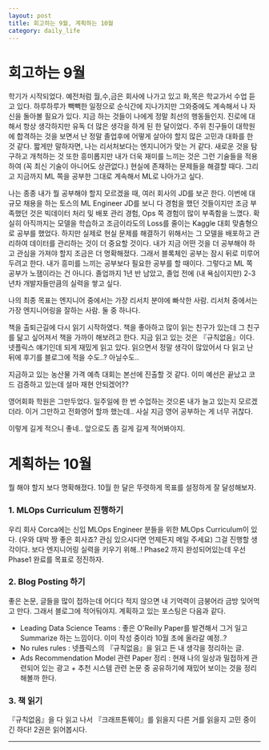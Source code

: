 ```yaml
---
layout: post
title: 회고하는 9월, 계획하는 10월
category: daily_life
---
```


# 회고하는 9월

학기가 시작되었다. 예전처럼 월,수,금은 회사에 나가고 있고 화,목은 학교가서 수업 듣고 있다. 하루하루가 빽빽한 일정으로 순식간에 지나가지만 그와중에도 계속해서 나 자신을 돌아볼 필요가 있다. 지금 하는 것들이 나에게 정말 최선의 행동들인지. 진로에 대해서 항상 생각하지만 유독 더 많은 생각을 하게 된 한 달이었다. 주위 친구들이 대학원에 합격하는 것을 보면서 난 정말 졸업후에 어떻게 살아야 할지 많은 고민과 대화를 한 것 같다. 짧게만 말하자면, 나는 리서처보다는 엔지니어가 맞는 거 같다. 새로운 것을 탐구하고 개척하는 것 또한 흥미롭지만 내가 더욱 재미를 느끼는 것은 그런 기술들을 적용하여 (꼭 최신 기술이 아니어도 상관없다.) 현실에 존재하는 문제들을 해결할 때다. 그리고 지금까지 ML 쪽을 공부한 그대로 계속해서 ML로 나아가고 싶다.

나는 종종 내가 뭘 공부해야 할지 모르겠을 때, 여러 회사의 JD를 보곤 한다. 이번에 대규모 채용을 하는 토스의 ML Engineer JD를 보니 다 경험을 했던 것들이지만 조금 부족했던 것은 빅데이터 처리 및 배포 관리 경험, Ops 쪽 경험이 많이 부족함을 느꼈다. 확실히 아직까지는 모델을 학습하고 조금이라도의 Loss를 줄이는 Kaggle 대회 맞춤형으로 공부를 했었다. 하지만 실제로 현실 문제를 해결하기 위해서는 그 모델을 배포하고 관리하여 데이터를 관리하는 것이 더 중요할 것이다. 내가 지금 어떤 것을 더 공부해야 하고 관심을 가져야 할지 조금은 더 명확해졌다. 그래서 블록체인 공부는 잠시 뒤로 미루어두려고 한다. 내가 흥미를 느끼는 공부보다 필요한 공부를 할 때이다. 그렇다고 ML 쪽 공부가 노잼이라는 건 아니다. 졸업까지 1년 반 남았고, 졸업 전에 (내 욕심이지만) 2-3년차 개발자들만큼의 실력을 쌓고 싶다.

나의 최종 목표는 엔지니어 중에서는 가장 리서치 분야에 빠삭한 사람. 리서처 중에서는 가장 엔지니어링을 잘하는 사람. 둘 중 하나다. 

책을 출퇴근길에 다시 읽기 시작하였다. 책을 좋아하고 많이 읽는 친구가 있는데 그 친구를 닮고 싶어져서 책을 가까이 해보려고 한다. 지금 읽고 있는 것은 『규칙없음』이다. 넷플릭스 얘기인데 되게 재밌게 읽고 있다. 읽으면서 정말 생각이 많았어서 다 읽고 난 뒤에 후기를 블로그에 적을 수도..? 아닐수도..

지금하고 있는 농산물 가격 예측 대회는 본선에 진출할 것 같다. 이미 예선은 끝났고 코드 검증하고 있는데 설마 재현 안되겠어??

영어회화 학원은 그만두었다. 일주일에 한 번 수업하는 것으론 내가 늘고 있는지 모르겠더라. 이거 그만하고 전화영어 할까 했는데.. 사실 지금 영어 공부하는 게 너무 귀찮다.

이렇게 길게 적으니 좋네.. 앞으로도 좀 길게 길게 적어봐야지.

# 계획하는 10월

뭘 해야 할지 보다 명확해졌다. 10월 한 달은 뚜렷하게 목표를 설정하게 잘 달성해보자.

### 1. MLOps Curriculum 진행하기

우리 회사 Corca에는 신입 MLOps Engineer 분들을 위한 MLOps Curriculum이 있다. (우와 대박 짱 좋은 회사죠? 관심 있으시다면 언제든지 메일 주세요) 그걸 진행할 생각이다. 보다 엔지니어링 실력을 키우기 위해..! Phase2 까지 완성되어있는데 우선 Phase1 완료를 목표로 정진하자.

### 2. Blog Posting 하기

좋은 논문, 글들을 많이 접하는데 어디다 적지 않으면 내 기억력이 금붕어라 금방 잊어먹고 만다. 그래서 블로그에 적어둬야지. 계획하고 있는 포스팅은 다음과 같다.

- Leading Data Science Teams : 좋은 O'Reilly Paper를 발견해서 그거 일고 Summarize 하는 느낌이다. 이미 작성 중이라 10월 초에 올라갈 예정..?
- No rules rules : 넷플릭스의 『규칙없음』을 읽고 든 내 생각을 정리하는 글.
- Ads Recommendation Model 관련 Paper 정리 : 현재 나의 일상과 밀접하게 관련되어 있는 광고 + 추천 시스템 관련 논문 중 공유하기에 재밌어 보이는 것을 정리해볼까 한다.

### 3. 책 읽기

『규칙없음』을 다 읽고 나서 『크래프톤웨이』를 읽을지 다른 거를 읽을지 고민 중이긴 하다! 2권은 읽어봅시다.

- - -
